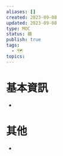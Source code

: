 ```yaml
---
aliases: []
created: 2023-09-08
updated: 2023-09-08
type: MOC
status: 🟩
publish: true
tags:
  - 🗺️
topics:
---
```


# 基本資訊
- 
# 其他
- 